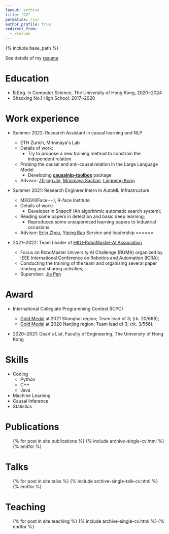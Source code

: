 ```yaml
---
layout: archive
title: "CV"
permalink: /cv/
author_profile: true
redirect_from:
  - /resume
---
```


{% include base_path %}

See details of my [resume](https://www.linkedin.com/in/zhiheng-lyu-b022861ba/)

Education
======

* B.Eng. in Computer Science, The University of Hong Kong, 2020~2024
* Shaoxing No.1 High School, 2017~2020

Work experience
======
* Summer 2022: Research Assistant in causal learning and NLP
  * ETH Zurich, Mrinmaya's Lab
  * Details of work:
    * Try to propose a new training method to constrain the independent relation
  * Probing the causal and anti-causal relation in the Large Language Model
    * Developing **[causalnlp-toolbox](https://github.com/causalNLP/causalnlp-toolbox)** package
  * Advisor: [Zhijing Jin](https://zhijing-jin.com/fantasy/), [Mrinmaya Sachan](https://inf.ethz.ch/people/person-detail.MjYyNzc4.TGlzdC8zMDQsLTg3NDc3NjI0MQ==.html), [Lingpeng Kong](https://ikekonglp.github.io/)
* Summer 2021: Research Engineer Intern in AutoML Infrastructure
  * MEGVII(Face++), R-face Institute
  * Details of work:
    * Developer in Snapclf (An algorithmic automatic search system);
  * Reading some papers in detection and basic deep learning;
    * Reproduced some unsupervised learning papers to Industrial occasions.
  * Advisor: [Erjin Zhou](https://scholar.google.com/citations?user=k2ziPUsAAAAJ&hl=zh-CN), [Yiping Bao](https://scholar.google.com/citations?user=EB9_W4kAAAAJ&hl=zh-CN)
Service and leadership
======

* 2021~2022: Team Leader of [HKU-RoboMaster-AI Association](https://innoacademy.engg.hku.hk/robomaster-ai5/)
  * Focus on RoboMaster University AI Challenge (RUMA) organized by IEEE International Conference on Robotics and Automation (ICRA);
  * Conducting the training of the team and organizing several paper reading and sharing activities;
  * Supervisor: [Jia Pan](https://sites.google.com/site/panjia/home)

# Award

* International Collegiate Programming Contest (ICPC)
  * [Gold Medal](https://www.cs.hku.hk/news-events/news-and-announcements/20220111_ACM-ICPC_2021) at 2021 Shanghai region; Team lead of 3; (rk. 20/668);
  * [Gold Medal](https://i.cs.hku.hk/~provinci/photos/regional2020/Nanjing_WillCyper.jpg) at 2020 Nanjing region; Team lead of 3; (rk. 3/556);

* 2020~2021: Dean's List, Faculty of Engineering, The University of Hong Kong

Skills
======

* Coding
  * Python
  * C++
  * Java
* Machine Learning
* Causal Inference
* Statistics

Publications
======
  <ul>{% for post in site.publications %}
    {% include archive-single-cv.html %}
  {% endfor %}</ul>

Talks
======
  <ul>{% for post in site.talks %}
    {% include archive-single-talk-cv.html %}
  {% endfor %}</ul>

Teaching
======
  <ul>{% for post in site.teaching %}
    {% include archive-single-cv.html %}
  {% endfor %}</ul>
